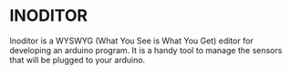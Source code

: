 INODITOR
========

Inoditor is a WYSWYG (What You See is What You Get) editor for developing an arduino program. It is a handy tool to manage the sensors that will be plugged to your arduino.
